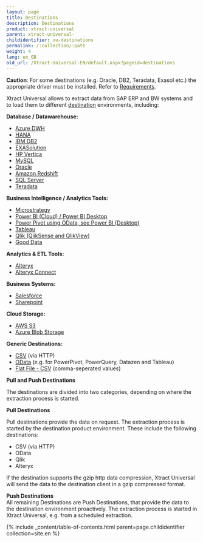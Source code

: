 ```yaml
---
layout: page
title: Destinations
description: Destinations
product: xtract-universal
parent: xtract-universal-
childidentifier: xu-destinations
permalink: /:collection/:path
weight: 4
lang: en_GB
old_url: /Xtract-Universal-EN/default.aspx?pageid=destinations
---
```


**Caution**: For some destinations (e.g. Oracle, DB2, Teradata, Exasol etc.) the appropriate driver must be installed. Refer to [Requirements](./introduction/requirements). 

Xtract Universal allows to extract data from SAP ERP and BW systems and to load them to different [destination]() environments, including:  

**Database / Datawarehouse:**<br>
- [Azure DWH](./xu-destinations/azure-dwh/) 
- [HANA](./xu-destinations/sap-hana/) 
- [IBM DB2](./xu-destinations/ibm-db2/) 
- [EXASolution](./xu-destinations/exasol/) 
- [HP Vertica](./xu-destinations/hp-vertica/) 
- [MySQL](./xu-destinations/mysql/) 
- [Oracle](./xu-destinations/oracle/) 
- [Amazon Redshift](./xu-destinations/amzon-redshift/) 
- [SQL Server](./xu-destinations/microsoft-sql-server/) 
- [Teradata](./xu-destinations/teradata/) 

**Business Intelligence / Analytics Tools:**<br>
- [Microstrategy](./xu-destinations/microstrategy/)
- [Power BI (Cloud) / Power BI Desktop](./xu-destinations/powerbi-cloud/) 
- [Power Pivot using OData, see Power BI (Desktop)](./xu-destinations/powerbi-desktop/) 
- [Tableau](./xu-destinations/tableau/) 
- [Qlik (QlikSense and QlikView)](./xu-destinations/qliksense-qlikview/) 
- [Good Data](./xu-destinations/gooddata/) 

**Analytics & ETL Tools:**
- [Alteryx](./xu-destinations/alteryx/) 
- [Alteryx Connect](./xu-destinations/alteryx-connect/) 

**Business Systems:** 
- [Salesforce](./xu-destinations/salesforce/) 
- [Sharepoint](./xu-destinations/sharepoint/) 

**Cloud Storage:**
- [AWS S3](./xu-destinations/amazon-aws-s3/)
- [Azure Blob Storage](./xu-destinations/azure-blob-storage/) 

**Generic Destinations:** 
- [CSV](./xu-destinations/csv-via-http) (via HTTP)
- [OData](./xu-destinations/odata/)  (e.g. for PowerPivot, PowerQuery, Datazen and Tableau)      
- [Flat File - CSV](./xu-destinations/csv-flat-file/)  (comma-seperated values)
            
            
**Pull and Push Destinations**

The destinations are divided into two categories, depending on where the extraction process is started.  

**Pull Destinations**

Pull destinations provide the data on request. The extraction process is started by the destination product environment.
These include the following destinations: 

- CSV (via HTTP)
- OData 
- Qlik
- Alteryx

If the destination supports the gzip http data compression, Xtract Universal will send the data to the destination client in a gzip compressed format.
           

**Push Destinations**<br>
All remaining Destinations are Push Destinations, that provide the data to the destination environment proactively. The extraction process is started in Xtract Universal, e.g. from a scheduled extraction.  

{% include _content/table-of-contents.html parent=page.childidentifier collection=site.en %}

